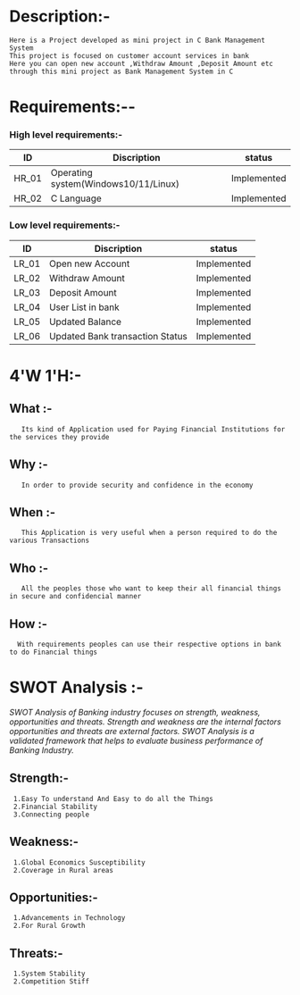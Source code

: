 
# Description:-
    Here is a Project developed as mini project in C Bank Management System 
    This project is focused on customer account services in bank
    Here you can open new account ,Withdraw Amount ,Deposit Amount etc through this mini project as Bank Management System in C
                 

# Requirements:--
### High level requirements:-

|  ID  |             Discription           |    status   |
|------|-----------------------------------|-------------|
|HR_01 | Operating system(Windows10/11/Linux) | Implemented |
|HR_02 | C Language                        | Implemented |


### Low level requirements:-

|  ID  |             Discription                          |    status   |
|------|--------------------------------------------------|-------------|
|LR_01 | Open new Account                                 | Implemented |
|LR_02 | Withdraw Amount                                  | Implemented |
|LR_03 | Deposit Amount                                   | Implemented |
|LR_04 | User List in bank                                | Implemented |
|LR_05 | Updated Balance                                  | Implemented |
|LR_06 | Updated Bank transaction Status                  | Implemented |



# 4'W 1'H:-
  ## What :- 
       Its kind of Application used for Paying Financial Institutions for the services they provide
       
  ## Why :- 
       In order to provide security and confidence in the economy
       
  ## When :- 
       This Application is very useful when a person required to do the various Transactions
       
  ## Who :- 
       All the peoples those who want to keep their all financial things in secure and confidencial manner
       
  ## How :-
      With requirements peoples can use their respective options in bank to do Financial things 

# SWOT Analysis :-
*SWOT Analysis of Banking industry focuses on strength, weakness, opportunities and threats. Strength and weakness are the internal factors opportunities and threats are external factors.*
*SWOT Analysis is a validated framework that helps to evaluate business performance of Banking Industry.*
 
  ## Strength:-
     1.Easy To understand And Easy to do all the Things
     2.Financial Stability
     3.Connecting people
  ## Weakness:-
     1.Global Economics Susceptibility
     2.Coverage in Rural areas
  ## Opportunities:-
     1.Advancements in Technology
     2.For Rural Growth
  ## Threats:-
     1.System Stability
     2.Competition Stiff

